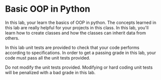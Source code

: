 # Basic OOP in Python
In this lab, your learn the basics of OOP in python. The concepts learned in this lab are really helpful for your projects
in this class. In this lab, you'll learn how to create classes and how the classes can inherit data from others. 

In this lab unit tests are provided to check that your code performs according to specifications. In order to get a 
passing grade in this lab, your code must pass all the unit tests provided. 

Do not modify the unit tests provided. Modifying or hard coding unit tests will be penalized with a bad grade in this lab. 


